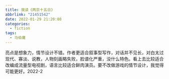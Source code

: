 ```yaml
---
title: 我读《两京十五日》
abbrlink: "21451542"
date: 2022-01-29 21:20:08
categories:
  - fiction
tags:
  - 马伯庸
---
```


亮点是想象力，情节设计不错。作者更适合叙事型写作，对话并不见长，对白太过现代、寡淡、说教，人物刻画略失败，脸谱化严重，没什么特色。看上去比较适合改编成流量型电视剧，语言比较适合鲜肉演员。要不改做游戏的情节设计，我觉得可能更好。2022-2
